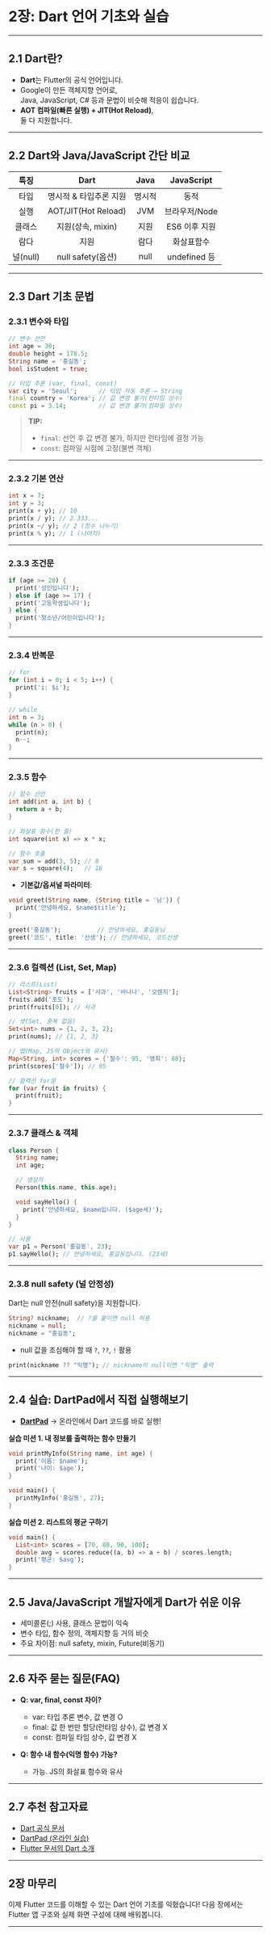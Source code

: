 # 2장: Dart 언어 기초와 실습

---

## 2.1 Dart란?

- **Dart**는 Flutter의 공식 언어입니다.
- Google이 만든 객체지향 언어로,  
  Java, JavaScript, C# 등과 문법이 비슷해 적응이 쉽습니다.
- **AOT 컴파일(빠른 실행) + JIT(Hot Reload)**,  
  둘 다 지원합니다.

---

## 2.2 Dart와 Java/JavaScript 간단 비교

| 특징        | Dart                      | Java           | JavaScript    |
|:-----------:|:------------------------:|:--------------:|:-------------:|
| 타입        | 명시적 & 타입추론 지원    | 명시적         | 동적          |
| 실행        | AOT/JIT(Hot Reload)       | JVM            | 브라우저/Node |
| 클래스      | 지원(상속, mixin)         | 지원           | ES6 이후 지원 |
| 람다        | 지원                      | 람다           | 화살표함수    |
| 널(null)    | null safety(옵션)         | null           | undefined 등  |

---

## 2.3 Dart 기초 문법

### 2.3.1 변수와 타입

```dart
// 변수 선언
int age = 30;
double height = 178.5;
String name = '홍길동';
bool isStudent = true;

// 타입 추론 (var, final, const)
var city = 'Seoul';      // 타입 자동 추론 → String
final country = 'Korea'; // 값 변경 불가(런타임 상수)
const pi = 3.14;         // 값 변경 불가(컴파일 상수)
````

> **TIP:**
>
> * `final`: 선언 후 값 변경 불가, 하지만 런타임에 결정 가능
> * `const`: 컴파일 시점에 고정(불변 객체)

---

### 2.3.2 기본 연산

```dart
int x = 7;
int y = 3;
print(x + y); // 10
print(x / y); // 2.333...
print(x ~/ y); // 2 (정수 나누기)
print(x % y); // 1 (나머지)
```

---

### 2.3.3 조건문

```dart
if (age >= 20) {
  print('성인입니다');
} else if (age >= 17) {
  print('고등학생입니다');
} else {
  print('청소년/어린이입니다');
}
```

---

### 2.3.4 반복문

```dart
// for
for (int i = 0; i < 5; i++) {
  print('i: $i');
}

// while
int n = 3;
while (n > 0) {
  print(n);
  n--;
}
```

---

### 2.3.5 함수

```dart
// 함수 선언
int add(int a, int b) {
  return a + b;
}

// 화살표 함수(한 줄)
int square(int x) => x * x;

// 함수 호출
var sum = add(3, 5); // 8
var s = square(4);   // 16
```

* **기본값/옵셔널 파라미터**:

```dart
void greet(String name, {String title = '님'}) {
  print('안녕하세요, $name$title');
}

greet('홍길동');          // 안녕하세요, 홍길동님
greet('코드', title: '선생'); // 안녕하세요, 코드선생
```

---

### 2.3.6 컬렉션 (List, Set, Map)

```dart
// 리스트(List)
List<String> fruits = ['사과', '바나나', '오렌지'];
fruits.add('포도');
print(fruits[0]); // 사과

// 셋(Set, 중복 없음)
Set<int> nums = {1, 2, 3, 2};
print(nums); // {1, 2, 3}

// 맵(Map, JS의 Object와 유사)
Map<String, int> scores = {'철수': 95, '영희': 88};
print(scores['철수']); // 95

// 컬렉션 for문
for (var fruit in fruits) {
  print(fruit);
}
```

---

### 2.3.7 클래스 & 객체

```dart
class Person {
  String name;
  int age;

  // 생성자
  Person(this.name, this.age);

  void sayHello() {
    print('안녕하세요, $name입니다. ($age세)');
  }
}

// 사용
var p1 = Person('홍길동', 23);
p1.sayHello(); // 안녕하세요, 홍길동입니다. (23세)
```

---

### 2.3.8 null safety (널 안정성)

Dart는 null 안전(null safety)을 지원합니다.

```dart
String? nickname;  // ?를 붙이면 null 허용
nickname = null;
nickname = "홍길동";
```

* null 값을 조심해야 할 때 `?`, `??`, `!` 활용

```dart
print(nickname ?? "익명"); // nickname이 null이면 "익명" 출력
```

---

## 2.4 실습: DartPad에서 직접 실행해보기

* **[DartPad](https://dartpad.dev/)**
  → 온라인에서 Dart 코드를 바로 실행!

**실습 미션 1. 내 정보를 출력하는 함수 만들기**

```dart
void printMyInfo(String name, int age) {
  print('이름: $name');
  print('나이: $age');
}

void main() {
  printMyInfo('홍길동', 27);
}
```

**실습 미션 2. 리스트의 평균 구하기**

```dart
void main() {
  List<int> scores = [70, 80, 90, 100];
  double avg = scores.reduce((a, b) => a + b) / scores.length;
  print('평균: $avg');
}
```

---

## 2.5 Java/JavaScript 개발자에게 Dart가 쉬운 이유

* 세미콜론(;) 사용, 클래스 문법이 익숙
* 변수 타입, 함수 정의, 객체지향 등 거의 비슷
* 주요 차이점: null safety, mixin, Future(비동기)

---

## 2.6 자주 묻는 질문(FAQ)

* **Q: var, final, const 차이?**

  * var: 타입 추론 변수, 값 변경 O
  * final: 값 한 번만 할당(런타임 상수), 값 변경 X
  * const: 컴파일 타임 상수, 값 변경 X

* **Q: 함수 내 함수(익명 함수) 가능?**

  * 가능. JS의 화살표 함수와 유사

---

## 2.7 추천 참고자료

* [Dart 공식 문서](https://dart.dev/guides)
* [DartPad (온라인 실습)](https://dartpad.dev/)
* [Flutter 문서의 Dart 소개](https://docs.flutter.dev/get-started/codelab)

---

## 2장 마무리

이제 Flutter 코드를 이해할 수 있는 Dart 언어 기초를 익혔습니다!
다음 장에서는 Flutter 앱 구조와 실제 화면 구성에 대해 배워봅니다.

---
